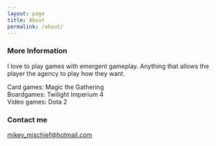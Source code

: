 ```yaml
---
layout: page
title: About
permalink: /about/
---
```


### More Information

I love to play games with emergent gameplay. Anything that allows the player the agency to play how they want.

Card games: Magic the Gathering  
Boardgames: Twilight Imperium 4  
Video games: Dota 2  

### Contact me

[mikey_mischief@hotmail.com](mailto:mikey_mischief@hotmail.com)
